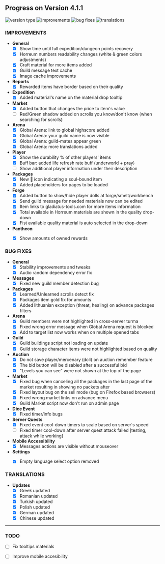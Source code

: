 ## Progress on Version 4.1.1

![version type](https://img.shields.io/badge/version-beta-yellow.svg?style=flat-square)
![improvements](https://img.shields.io/badge/improvements-22-green.svg?style=flat-square)
![bug fixes](https://img.shields.io/badge/bug%20fixes-23-red.svg?style=flat-square)
![translations](https://img.shields.io/badge/translations-6-blue.svg?style=flat-square)

### IMPROVEMENTS
- **General**
	- [x] Show time until full expedition/dungeon points recovery
	- [x] Horreum numbers readability changes (white & green colors adjustments)
	- [x] Craft material for more items added
	- [x] Guild message text cache
	- [x] Image cache improvements
- **Reports**
	- [x] Rewarded items have border based on their quality
- **Expedition**
	- [x] Added material's name on the material drop tooltip
- **Market**
	- [x] Added button that changes the price to item's value
	- [ ] Red/Green shadow added on scrolls you know/don't know (when searching for scrolls)
- **Arena**
	- [x] Global Arena: link to global highscore added
	- [x] Global Arena: your guild name is now visible
	- [x] Global Arena: guild-mates appear green
	- [x] Global Arena: more translations added
- **Player**
	- [x] Show the durability % of other players' items
	- [x] Buff bar: added life refresh rate buff (underworld + pray)
	- [ ] Show additional player information under their description
- **Packages**
	- [x] New 🔗 icon indicating a soul-bound item
	- [x] Added placeholders for pages to be loaded
- **Forge**
	- [x] Added button to show/hide player dolls at forge/smelt/workbench
	- [x] Send guild message for needed materials now can be edited
	- [x] Item links to gladiatus-tools.com for more items information
	- [x] Total available in Horreum materials are shown in the quality drop-down
	- [x] Fist available quality material is auto selected in the drop-down
- **Pantheon**
	- [x] Show amounts of owned rewards


### BUG FIXES
- **General**
	- [x] Stability improvements and tweaks
	- [x] Audio random dependency error fix
- **Messages**
	- [x] Fixed new guild member detection bug
- **Packages**
	- [x] Learned/Unlearned scrolls detect fix
	- [x] Packages item gold fix for amounts
	- [x] Added lithuanian exception (threat, healing) on advance packages filters
- **Arena**
	- [x] Guild members were not highlighted in cross-server turma
	- [x] Fixed wrong error message when Global Arena request is blocked
	- [x] Add to target list now works when on multiple opened tabs
- **Guild**
	- [x] Guild buildings script not loading on update
	- [x] Guild storage character items were not highlighted based on quality
- **Auction**
	- [x] Do not save player/mercenary (doll) on auction remember feature
	- [x] The bid button will be disabled after a successful bid
	- [x] "Levels you can see" were not shown at the top of the page
- **Market**
	- [x] Fixed bug when canceling all the packages in the last page of the market resulting in showing no packets after
	- [x] Fixed layout bug on the sell mode (bug on Firefox based browsers)
	- [x] Fixed wrong market links on advance menu
	- [x] Guild Market script now don't run on admin page
- **Dice Event**
	- [x] Fixed timer/info bugs
- **Server Quests**
	- [x] Fixed event cool-down timers to scale based on server's speed
	- [ ] Fixed timer cool-down after server quest attack failed [testing, attack while working]
- **Mobile Accessibility**
	- [x] Messages actions are visible without mouseover
- **Settings**
	- [x] Empty language select option removed


### TRANSLATIONS
-  **Updates**
	- [x] Greek updated
	- [x] Romanian updated
	- [x] Turkish updated
	- [x] Polish updated
	- [x] German updated
	- [x] Chinese updated

----

### TODO
- [ ] Fix tooltips materials
- [ ] Improve mobile accesibility


